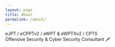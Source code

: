 ```yaml
---
layout: page
title: About
permalink: /about/
---
```


eJPT / eCPPTv2 / eWPT & eWPTXv2 / CPTS    
Offensive Security & Cyber Security Consultant 🗡️